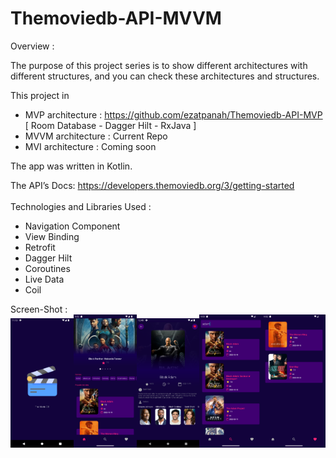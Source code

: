 # Themoviedb-API-MVVM

Overview :

The purpose of this project series is to show different architectures with different structures, and you can check these architectures and structures.

This project in
- MVP architecture : https://github.com/ezatpanah/Themoviedb-API-MVP [ Room Database - Dagger Hilt - RxJava ]
- MVVM architecture :  Current Repo 
- MVI architecture : Coming soon



The app was written in Kotlin.

The API’s Docs: https://developers.themoviedb.org/3/getting-started
<br>
<br>
Technologies and Libraries Used :
* Navigation Component
* View Binding
* Retrofit
* Dagger Hilt
* Coroutines
* Live Data
* Coil

Screen-Shot :
<br>
<img alt="Ezatpanah Themoviedb-API" src="screenshot/screen1.png" width="20%"><img alt="Ezatpanah Themoviedb-API" src="screenshot/screen2.png" width="20%"><img alt="Ezatpanah Themoviedb-API" src="screenshot/screen3.png" width="20%"><img alt="Ezatpanah Themoviedb-API" src="screenshot/screen4.png" width="20%"><img alt="Ezatpanah Themoviedb-API" src="screenshot/screen5.png" width="20%">
